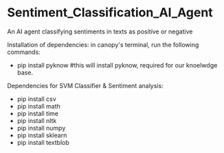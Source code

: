 # Sentiment_Classification_AI_Agent
An AI agent classifying sentiments in texts as positive or negative

Installation of dependencies:
in canopy's terminal, run the following commands:
- pip install pyknow #this will install pyknow, required for our knoelwdge base.

Dependencies for SVM Classifier & Sentiment analysis:

- pip install csv
- pip install math
- pip install time 
- pip install nltk
- pip install numpy
- pip install sklearn
- pip install textblob
